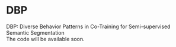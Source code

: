 # DBP
DBP: Diverse Behavior Patterns in Co-Training for Semi-supervised Semantic Segmentation  
The code will be available soon.
